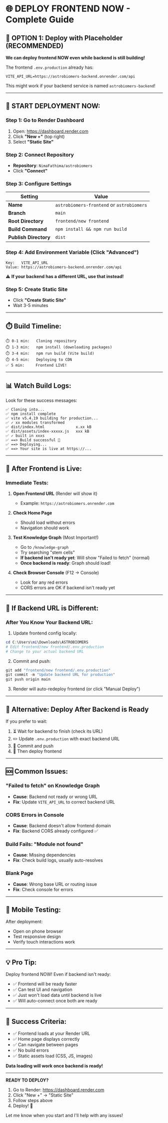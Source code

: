 # 🌐 DEPLOY FRONTEND NOW - Complete Guide

## 🎯 OPTION 1: Deploy with Placeholder (RECOMMENDED)

**We can deploy frontend NOW even while backend is still building!**

The frontend `.env.production` already has:
```
VITE_API_URL=https://astrobiomers-backend.onrender.com/api
```

This might work if your backend service is named `astrobiomers-backend`!

---

## 🚀 START DEPLOYMENT NOW:

### Step 1: Go to Render Dashboard
1. Open: https://dashboard.render.com
2. Click **"New +"** (top right)
3. Select **"Static Site"**

### Step 2: Connect Repository
- **Repository**: `NimaFathima/astrobiomers`
- Click **"Connect"**

### Step 3: Configure Settings

| Setting | Value |
|---------|-------|
| **Name** | `astrobiomers-frontend` or `astrobiomers` |
| **Branch** | `main` |
| **Root Directory** | `frontend/new frontend` |
| **Build Command** | `npm install && npm run build` |
| **Publish Directory** | `dist` |

### Step 4: Add Environment Variable (Click "Advanced")

```
Key:   VITE_API_URL
Value: https://astrobiomers-backend.onrender.com/api
```

⚠️ **If your backend has a different URL, use that instead!**

### Step 5: Create Static Site
- Click **"Create Static Site"**
- Wait 3-5 minutes

---

## ⏱️ Build Timeline:

```
⏱️ 0-1 min:   Cloning repository
⏱️ 1-3 min:   npm install (downloading packages)
⏱️ 3-4 min:   npm run build (Vite build)
⏱️ 4-5 min:   Deploying to CDN
✅ 5 min:     Frontend LIVE!
```

---

## 📊 Watch Build Logs:

Look for these success messages:
```
✅ Cloning into...
✅ npm install complete
✅ vite v5.4.19 building for production...
✅ ✓ xx modules transformed
✅ dist/index.html              x.xx kB
✅ dist/assets/index-xxxxx.js   xxx kB
✅ ✓ built in xxxs
✅ ==> Build successful 🎉
✅ ==> Deploying...
✅ ==> Your site is live at https://...
```

---

## 🧪 After Frontend is Live:

### Immediate Tests:

1. **Open Frontend URL** (Render will show it)
   - Example: `https://astrobiomers.onrender.com`

2. **Check Home Page**
   - Should load without errors
   - Navigation should work

3. **Test Knowledge Graph** (Most Important!)
   - Go to `/knowledge-graph`
   - Try searching "stem cells"
   - **If backend isn't ready yet**: Will show "Failed to fetch" (normal)
   - **Once backend is ready**: Graph should load!

4. **Check Browser Console** (F12 → Console)
   - Look for any red errors
   - CORS errors are OK if backend isn't ready yet

---

## 🔄 If Backend URL is Different:

### After You Know Your Backend URL:

1. Update frontend config locally:
```powershell
cd C:\Users\mi\Downloads\ASTROBIOMERS
# Edit frontend/new frontend/.env.production
# Change to your actual backend URL
```

2. Commit and push:
```powershell
git add "frontend/new frontend/.env.production"
git commit -m "Update backend URL for production"
git push origin main
```

3. Render will auto-redeploy frontend (or click "Manual Deploy")

---

## 🎯 Alternative: Deploy After Backend is Ready

If you prefer to wait:
1. ⏳ Wait for backend to finish (check its URL)
2. ✏️ Update `.env.production` with exact backend URL
3. 💾 Commit and push
4. 🚀 Then deploy frontend

---

## 🆘 Common Issues:

### "Failed to fetch" on Knowledge Graph
- **Cause**: Backend not ready or wrong URL
- **Fix**: Update `VITE_API_URL` to correct backend URL

### CORS Errors in Console
- **Cause**: Backend doesn't allow frontend domain
- **Fix**: Backend CORS already configured ✅

### Build Fails: "Module not found"
- **Cause**: Missing dependencies
- **Fix**: Check build logs, usually auto-resolves

### Blank Page
- **Cause**: Wrong base URL or routing issue
- **Fix**: Check console for errors

---

## 📱 Mobile Testing:

After deployment:
- Open on phone browser
- Test responsive design
- Verify touch interactions work

---

## 💡 Pro Tip:

Deploy frontend NOW! Even if backend isn't ready:
- ✅ Frontend will be ready faster
- ✅ Can test UI and navigation
- ✅ Just won't load data until backend is live
- ✅ Will auto-connect once both are ready

---

## 🎉 Success Criteria:

- ✅ Frontend loads at your Render URL
- ✅ Home page displays correctly
- ✅ Can navigate between pages
- ✅ No build errors
- ✅ Static assets load (CSS, JS, images)

**Data loading will work once backend is ready!**

---

**READY TO DEPLOY?**

1. Go to Render: https://dashboard.render.com
2. Click "New +" → "Static Site"
3. Follow steps above
4. Deploy! 🚀

Let me know when you start and I'll help with any issues!
